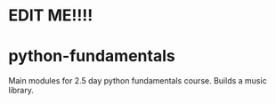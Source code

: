 # EDIT ME!!!!

# python-fundamentals

Main modules for 2.5 day python fundamentals course. Builds a music library.

